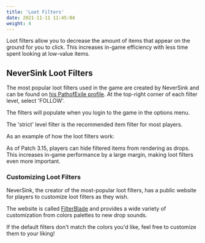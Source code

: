 ```yaml
---
title: 'Loot Filters'
date: 2021-11-11 11:45:04
weight: 4
---
```


Loot filters allow you to decrease the amount of items that appear on the ground for you to click. This increases in-game efficiency with less time spent looking at low-value items.

<!--more-->

## NeverSink Loot Filters

The most popular loot filters used in the game are created by NeverSink and can be found on [his PathofExile profile](https://www.pathofexile.com/account/view-profile/NeverSink/item-filters). At the top-right corner of each filter level, select 'FOLLOW'.

The filters will populate when you login to the game in the options menu.

The 'strict' level filter is the recommended item filter for most players.

As an example of how the loot filters work:

As of Patch 3.15, players can hide filtered items from rendering as drops. This increases in-game performance by a large margin, making loot filters even more important.

### Customizing Loot Filters

NeverSink, the creator of the most-popular loot filters, has a public website for players to customize loot filters as they wish. 

The website is called [FilterBlade](https://www.filterblade.xyz/) and provides a wide variety of customization from colors palettes to new drop sounds.

If the default filters don't match the colors you'd like, feel free to customize them to your liking!
